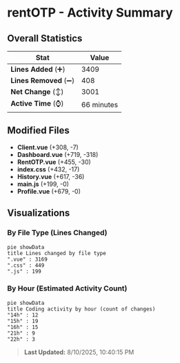 # rentOTP - Activity Summary 

## Overall Statistics

| Stat                   | Value                                                             |
| ---------------------- | ----------------------------------------------------------------- |
| **Lines Added** (➕)   | 3409                                          |
| **Lines Removed** (➖) | 408                                        |
| **Net Change** (↕)    | 3001                |
| **Active Time** (⌚)   | 66 minutes |


## Modified Files
- **Client.vue** (+308, -7)
- **Dashboard.vue** (+719, -318)
- **RentOTP.vue** (+455, -30)
- **index.css** (+432, -17)
- **History.vue** (+617, -36)
- **main.js** (+199, -0)
- **Profile.vue** (+679, -0)

## Visualizations

### By File Type (Lines Changed)

```mermaid
pie showData
title Lines changed by file type
".vue" : 3169
".css" : 449
".js" : 199
```

### By Hour (Estimated Activity Count)

```mermaid
pie showData
title Coding activity by hour (count of changes)
"14h" : 12
"15h" : 19
"16h" : 15
"21h" : 9
"22h" : 3
```


> **Last Updated:** 8/10/2025, 10:40:15 PM